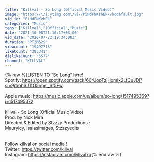 ```yaml
---
title: "Killval - So Long (Official Music Video)"
image: "https:\/\/i.ytimg.com\/vi\/PiHdFNKzhEk\/hqdefault.jpg"
vid_id: "PiHdFNKzhEk"
categories: "Music"
tags: ["Killval","(Official","Music"]
date: "2021-10-08T21:10:17+03:00"
vid_date: "2020-07-22T19:34:08Z"
duration: "PT2M52S"
viewcount: "19497713"
likeCount: "383341"
dislikeCount: "5577"
channel: "KILLVAL"
---
```

{% raw %}LISTEN TO “So Long” here!<br />Spotify: <a rel="nofollow" target="blank" href="https://open.spotify.com/track/60rUopTzjHomIx2LfCuJDl?si=9j1rohSJTtO5npel_Sf5Fw">https://open.spotify.com/track/60rUopTzjHomIx2LfCuJDl?si=9j1rohSJTtO5npel_Sf5Fw</a><br /><br />Apple music: <a rel="nofollow" target="blank" href="https://music.apple.com/us/album/so-long/1517495369?i=1517495372">https://music.apple.com/us/album/so-long/1517495369?i=1517495372</a><br /><br />killval - So Long (Official Music Video)<br />Prod. by Nick Mira<br />Directed &amp; Edited by Stzzzy Productions : <br />Mauryicy, Isaiasimages, Stzzzyedits <br /><br /><br />Follow killval on social media !<br />Twitter: <a rel="nofollow" target="blank" href="https://twitter.com/killval">https://twitter.com/killval</a><br />Instagram: <a rel="nofollow" target="blank" href="https://instagram.com/killvalxo">https://instagram.com/killvalxo</a>{% endraw %}
